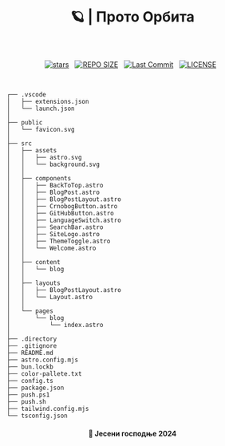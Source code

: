 # <p align="center">🪐 | Прото Орбита</p>

<br>

<div align="center">
<p>
<a href="https://github.com/crnobog69/proto-orbit/stargazers"><img src="https://img.shields.io/github/stars/crnobog69/proto-orbit?style=for-the-badge&logo=starship&color=C9CBFF&logoColor=C9CBFF&labelColor=302D41" alt="stars"><a>&nbsp;&nbsp;
<a href="https://github.com/crnobog69/proto-orbit/"><img src="https://img.shields.io/github/repo-size/crnobog69/proto-orbit?style=for-the-badge&logo=linux&logoColor=f9e2af&label=Size&labelColor=302D41&color=f9e2af" alt="REPO SIZE"></a>&nbsp;&nbsp;
<a href="https://github.com/crnobog69/proto-orbit/commits/main/"><img src="https://img.shields.io/github/last-commit/crnobog69/proto-orbit?style=for-the-badge&logo=github&logoColor=eba0ac&label=Last%20Commit&labelColor=302D41&color=eba0ac" alt="Last Commit"></a>&nbsp;&nbsp;
<a href="https://github.com/crnobog69/proto-orbit/LICENSE"><img src="https://img.shields.io/github/license/crnobog69/proto-orbit?style=for-the-badge&logo=&color=CBA6F7&logoColor=CBA6F7&labelColor=302D41" alt="LICENSE"></a>&nbsp;&nbsp;
</p>
</div>

<br>

```
┌── .vscode
│   ├── extensions.json
│   └── launch.json
│
├── public
│   └── favicon.svg
│
├── src
│   ├── assets
│   │   ├── astro.svg
│   │   └── background.svg
│   │
│   ├── components
│   │   ├── BackToTop.astro
│   │   ├── BlogPost.astro
│   │   ├── BlogPostLayout.astro
│   │   ├── CrnobogButton.astro
│   │   ├── GitHubButton.astro
│   │   ├── LanguageSwitch.astro
│   │   ├── SearchBar.astro
│   │   ├── SiteLogo.astro
│   │   ├── ThemeToggle.astro
│   │   └── Welcome.astro
│   │
│   ├── content
│   │   └── blog
│   │
│   ├── layouts
│   │   ├── BlogPostLayout.astro
│   │   └── Layout.astro
│   │
│   └── pages
│       └── blog
│           └── index.astro
│
├── .directory
├── .gitignore
├── README.md
├── astro.config.mjs
├── bun.lockb
├── color-pallete.txt
├── config.ts
├── package.json
├── push.ps1
├── push.sh
├── tailwind.config.mjs
└── tsconfig.json
```

#### <p align="center">🍂 Јесени господње 2024</p>
